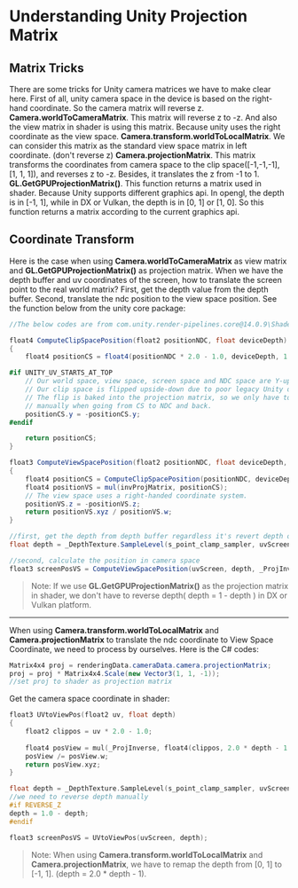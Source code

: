 # Understanding Unity Projection Matrix
## Matrix Tricks
There are some tricks for Unity camera matrices we have to make clear here.
First of all, unity camera space in the device is based on the right-hand coordinate. So the camera matrix will reverse z.
__Camera.worldToCameraMatrix__. This matrix will reverse z to -z. And also the view matrix in shader is using this matrix. Because unity uses the right coordinate as the view space.
__Camera.transform.worldToLocalMatrix__. We can consider this matrix as the standard view space matrix in left coordinate. (don't reverse z)
__Camera.projectionMatrix__. This matrix transforms the coordinates from camera space to the clip space([-1,-1,-1], [1, 1, 1]), and reverses z to -z. Besides, it translates the z from -1 to 1.
__GL.GetGPUProjectionMatrix()__. This function returns a matrix used in shader. Because Unity supports different graphics api. In opengl, the depth is in [-1, 1], while in DX or Vulkan, the depth is in [0, 1] or [1, 0]. So this function returns a matrix according to the current graphics api.

## Coordinate Transform
Here is the case when using __Camera.worldToCameraMatrix__ as view matrix and __GL.GetGPUProjectionMatrix()__ as projection matrix.
When we have the depth buffer and uv coordinates of the screen, how to translate the screen point to the real world matrix?
First, get the depth value from the depth buffer.
Second, translate the ndc position to the view space position. See the function below from the unity core package:
```C#
//The below codes are from com.unity.render-pipelines.core@14.0.9\ShaderLibrary\Common.hlsl

float4 ComputeClipSpacePosition(float2 positionNDC, float deviceDepth)
{
    float4 positionCS = float4(positionNDC * 2.0 - 1.0, deviceDepth, 1.0);

#if UNITY_UV_STARTS_AT_TOP
    // Our world space, view space, screen space and NDC space are Y-up.
    // Our clip space is flipped upside-down due to poor legacy Unity design.
    // The flip is baked into the projection matrix, so we only have to flip
    // manually when going from CS to NDC and back.
    positionCS.y = -positionCS.y;
#endif

    return positionCS;
}

float3 ComputeViewSpacePosition(float2 positionNDC, float deviceDepth, float4x4 invProjMatrix)
{
    float4 positionCS = ComputeClipSpacePosition(positionNDC, deviceDepth);
    float4 positionVS = mul(invProjMatrix, positionCS);
    // The view space uses a right-handed coordinate system.
    positionVS.z = -positionVS.z;
    return positionVS.xyz / positionVS.w;
}

//first, get the depth from depth buffer regardless it's revert depth or not.
float depth = _DepthTexture.SampleLevel(s_point_clamp_sampler, uvScreen, 0);

//second, calculate the position in camera space
float3 screenPosVS = ComputeViewSpacePosition(uvScreen, depth, _ProjInverse);
```

>Note: If we use __GL.GetGPUProjectionMatrix()__ as the projection matrix in shader, we don't have to reverse depth( depth = 1 - depth ) in DX or Vulkan platform.

***
When using __Camera.transform.worldToLocalMatrix__ and __Camera.projectionMatrix__ to translate the ndc coordinate to View Space Coordinate, we need to process by ourselves.
Here is the C# codes:
```C#
Matrix4x4 proj = renderingData.cameraData.camera.projectionMatrix;
proj = proj * Matrix4x4.Scale(new Vector3(1, 1, -1));
//set proj to shader as projection matrix
```
Get the camera space coordinate in shader:
```C
float3 UVtoViewPos(float2 uv, float depth)
{
    float2 clippos = uv * 2.0 - 1.0;
    
    float4 posView = mul(_ProjInverse, float4(clippos, 2.0 * depth - 1.0, 1));
    posView /= posView.w;
    return posView.xyz;
}

float depth = _DepthTexture.SampleLevel(s_point_clamp_sampler, uvScreen, 0);
//we need to reverse depth manually
#if REVERSE_Z
depth = 1.0 - depth;
#endif

float3 screenPosVS = UVtoViewPos(uvScreen, depth);
```
>Note: When using __Camera.transform.worldToLocalMatrix__ and __Camera.projectionMatrix__, we have to remap the depth from [0, 1] to [-1, 1]. (depth = 2.0 * depth - 1).